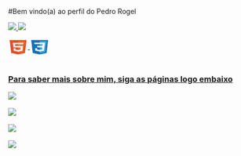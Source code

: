 #Bem vindo(a) ao perfil do Pedro Rogel

<div>
   <a href="https://github.com/pedro-rogel">
   <img height="180em" src="https://github-readme-stats.vercel.app/api?username=pedro-rogel&show_icons=true&theme=tokyonight&include_all_commits=true&count_private=true"/>
   <img height="180em" src="https://github-readme-stats.vercel.app/api/top-langs/?username=pedro-rogel&layout=compact&langs_count=6&theme=tokyonight"/>

</div>
<div style="display: inline_block"><br>
  <img align="center" alt="HTML" height="30" width="40" src="https://raw.githubusercontent.com/devicons/devicon/master/icons/html5/html5-original.svg">
  <img align="center" alt="CSS" height="30" width="40" src="https://raw.githubusercontent.com/devicons/devicon/master/icons/css3/css3-original.svg">
</div>
 
 <br>
 
  ### Para saber mais sobre mim, siga as páginas logo embaixo
 
<div> 
  <!--youtube aqui em baixo-->
   <a href="https://www.youtube.com/@PedroRogel./about" target="_blank"><img style="inline-block" src="https://img.shields.io/badge/YouTube-FF0000?style=for-the-badge&logo=youtube&logoColor=white" target="_blank"></a>
 
  <!--instagram aqui em baixo-->
  <a href="https://www.instagram.com/_pedrorogel_/" target="_blank"><img style="inline-block" src="https://img.shields.io/badge/-Instagram-%23E4405F?style=for-the-badge&logo=instagram&logoColor=white" target="_blank"></a>
 
  <!--email aqui em baixo-->
  <a href="pedrorogelestudos@gmail.com"><img style="inline-block" src="https://img.shields.io/badge/-Gmail-%23333?style=for-the-badge&logo=gmail&logoColor=white" target="_blank"></a>
  
  <!--linkedin aqui em baixo-->
  <a  href="linkedin.com/in/pedro-henrique-395b67272" target="_blank"><img style="inline-block" src="https://img.shields.io/badge/-LinkedIn-%230077B5?style=for-the-badge&logo=linkedin&logoColor=white" target="_blank"></a> 
 
 

</div>
